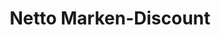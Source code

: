 ---
title: "Netto Marken-Discount"
url: /muehlenbecker-land/netto-marken-discount-hauptstrasse/
shop: Supermarkt
---